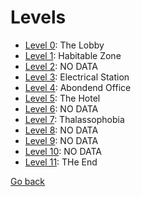 # Levels

* <a href="./Level_0.md">Level 0</a>: The Lobby
* <a href="./Level_1.md">Level 1</a>: Habitable Zone
* <a href="./Level_2.md">Level 2</a>: NO DATA
* <a href="./Level_3.md">Level 3</a>: Electrical Station
* <a href="./Level_4.md">Level 4</a>: Abondend Office
* <a href="./Level_5.md">Level 5</a>: The Hotel
* <a href="./Level_6.md">Level 6</a>: NO DATA
* <a href="./Level_7.md">Level 7</a>: Thalassophobia
* <a href="./Level_8.md">Level 8</a>: NO DATA
* <a href="./Level_9.md">Level 9</a>: NO DATA
* <a href="./Level_10.md">Level 10</a>: NO DATA
* <a href="./Level_11.md">Level 11</a>: THe End


<a href="../Wiki.md">Go back</a>